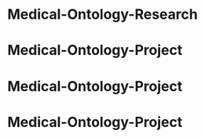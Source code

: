 # Medical-Ontology-Research
# Medical-Ontology-Project
# Medical-Ontology-Project
# Medical-Ontology-Project

